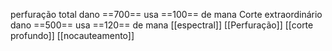 perfuração total dano ==700== usa ==100== de mana
Corte extraordinário dano ==500== usa ==120== de mana
[[espectral]]
[[Perfuração]]
[[corte profundo]]
[[nocauteamento]]